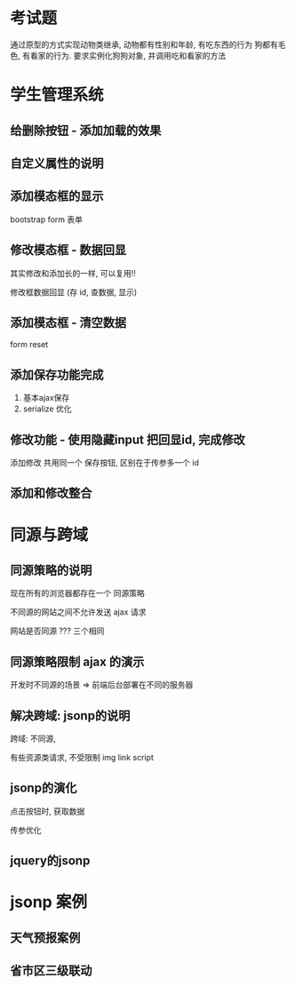 # 考试题

通过原型的方式实现动物类继承, 动物都有性别和年龄, 有吃东西的行为
狗都有毛色, 有看家的行为. 要求实例化狗狗对象, 并调用吃和看家的方法





# 学生管理系统

##  给删除按钮 - 添加加载的效果







## 自定义属性的说明







## 添加模态框的显示

bootstrap form 表单





## 修改模态框 - 数据回显

其实修改和添加长的一样, 可以复用!!

修改框数据回显  (存 id, 查数据, 显示)





## 添加模态框 - 清空数据

form  reset





## 添加保存功能完成

1. 基本ajax保存
2. serialize 优化





## 修改功能 - 使用隐藏input 把回显id, 完成修改

添加修改 共用同一个 保存按钮, 区别在于传参多一个  id





## 添加和修改整合





# 同源与跨域

## 同源策略的说明

现在所有的浏览器都存在一个 同源策略

不同源的网站之间不允许发送 ajax 请求

网站是否同源 ???  三个相同





## 同源策略限制 ajax 的演示

开发时不同源的场景   =>  前端后台部署在不同的服务器





## 解决跨域: jsonp的说明

跨域: 不同源, 

有些资源类请求, 不受限制   img   link   script





## jsonp的演化

点击按钮时, 获取数据

传参优化







## jquery的jsonp







# jsonp 案例

## 天气预报案例







## 省市区三级联动







